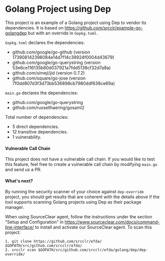 # Golang Project using Dep

This project is an example of a Golang project using Dep to vendor its dependencies. It is based on https://github.com/srcclr/example-go-golangdep but with an override in `Gopkg.toml`.

`Gopkg.toml` declares the dependencies:
- github.com/google/go-github (version 173908142398084e14d7f14c39924f0004d43679)
- github.com/google/go-querystring (version 53e6ce116135b80d037921a7fdd5138cf32d7a8a)
- github.com/simeji/jid (version 0.7.2)
- github.com/square/go-jose (version 7f0dd807d3f3d73bb536898cb7980ddf638ce69a)

`main.go` declares the dependencies:
- github.com/google/go-querystring
- github.com/russellhaering/gosaml2

Total number of dependencies:
- 5 direct dependencies.
- 12 transitive dependencies.
- 1 vulnerability.

#### Vulnerable Call Chain
This project does not have a vulnerable call chain. If you would like to test this feature, feel free to create a vulnerable call chain by modifying `main.go` and send us a PR.

#### What's next?
By running the security scanner of your choice against `dep-override` project, you should get results that are coherent with the details above if the tool supports scanning Golang projects using Dep as their package manager.

When using SourceClear agent, follow the instructions under the section "Setup and Configuration" in https://www.sourceclear.com/docs/command-line-interface/ to install and activate our SourceClear agent. To scan this project:
```
1. git clone https://github.com/srcclr/efda/ $GOPATH/src/github.com/srcclr/efda/
2. srcclr scan $GOPATH/src/github.com/srcclr/efda/golang/dep/dep-override/
```
